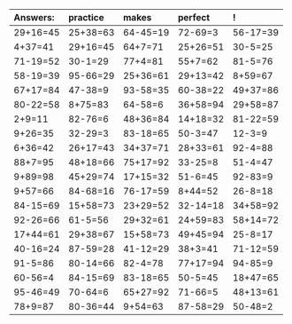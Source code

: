 | Answers: | practice | makes | perfect | ! |
| :--- | :--- | :--- | :--- | :--- |
| 29+16=45 | 25+38=63 | 64-45=19 | 72-69=3 | 56-17=39 | 
| 4+37=41 | 29+16=45 | 64+7=71 | 25+26=51 | 30-5=25 | 
| 71-19=52 | 30-1=29 | 77+4=81 | 55+7=62 | 81-5=76 | 
| 58-19=39 | 95-66=29 | 25+36=61 | 29+13=42 | 8+59=67 | 
| 67+17=84 | 47-38=9 | 93-58=35 | 60-38=22 | 49+37=86 | 
| 80-22=58 | 8+75=83 | 64-58=6 | 36+58=94 | 29+58=87 | 
| 2+9=11 | 82-76=6 | 48+36=84 | 14+18=32 | 81-22=59 | 
| 9+26=35 | 32-29=3 | 83-18=65 | 50-3=47 | 12-3=9 | 
| 6+36=42 | 26+17=43 | 34+37=71 | 28+33=61 | 92-4=88 | 
| 88+7=95 | 48+18=66 | 75+17=92 | 33-25=8 | 51-4=47 | 
| 9+89=98 | 45+29=74 | 17+15=32 | 51-6=45 | 92-83=9 | 
| 9+57=66 | 84-68=16 | 76-17=59 | 8+44=52 | 26-8=18 | 
| 84-15=69 | 15+58=73 | 23+29=52 | 32-14=18 | 34+58=92 | 
| 92-26=66 | 61-5=56 | 29+32=61 | 24+59=83 | 58+14=72 | 
| 17+44=61 | 29+38=67 | 15+58=73 | 49+45=94 | 25-8=17 | 
| 40-16=24 | 87-59=28 | 41-12=29 | 38+3=41 | 71-12=59 | 
| 91-5=86 | 80-14=66 | 82-4=78 | 77+17=94 | 94-85=9 | 
| 60-56=4 | 84-15=69 | 83-18=65 | 50-5=45 | 18+47=65 | 
| 95-46=49 | 70-64=6 | 65+27=92 | 71-66=5 | 48+13=61 | 
| 78+9=87 | 80-36=44 | 9+54=63 | 87-58=29 | 50-48=2 | 
